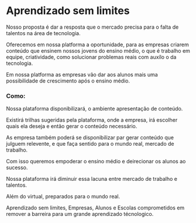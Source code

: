
# Aprendizado sem limites

Nosso proposta é dar a resposta que o mercado precisa
para o falta de talentos na área de tecnologia.

Oferecemos em nossa platforma a oportunidade, para as empresas
criarem conteúdo que ensinem nossos jovens do ensino médio, o que é
trabalho em equipe, criatividade, como solucionar problemas reais
com auxílo o da tecnologia.

Em nossa platforma as empresas vão dar aos alunos mais uma possibilidade de crescimento após o ensino médio.

### Como:

Nossa plataforma disponibilizará, o ambiente apresentação de conteúdo.

Existirá trilhas sugeridas pela plataforma, onde a empresa, irá
escolher quais ela deseja e então gerar o conteúdo necessário.

As empresa também poderá se disponibilizar par gerar conteúdo que julguem relevente,
e que faça sentido para o mundo real, mercado de trabalho.

Com isso queremos empoderar o ensino médio e deirecionar os alunos
ao sucesso.

Nossa plataforma irá diminuir essa lacuna entre mercado de trabalho e talentos.

Além do virtual, preparados para o mundo real.

Aprendizado sem limites, Empresas, Alunos e Escolas comprometidos em remover
a barreira para um grande aprendizado técnologico.
